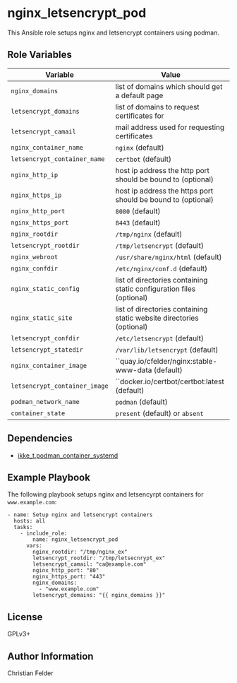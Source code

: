 nginx_letsencrypt_pod
=====================

This Ansible role setups nginx and letsencrypt containers using podman.

Role Variables
--------------

| Variable                        | Value                                                                |
| ------------------------------- | -------------------------------------------------------------------- |
| ``nginx_domains``               | list of domains which should get a default page                      |
| ``letsencrypt_domains``         | list of domains to request certificates for                          |
| ``letsencrypt_camail``          | mail address used for requesting certificates                        |
| ``nginx_container_name``        | ``nginx`` (default)                                                  |
| ``letsencrypt_container_name``  | ``certbot`` (default)                                                |
| ``nginx_http_ip``               | host ip address the http port should be bound to (optional)          |
| ``nginx_https_ip``              | host ip address the https port should be bound to (optional)          |
| ``nginx_http_port``             | ``8080`` (default)                                                   |
| ``nginx_https_port``            | ``8443`` (default)                                                   |
| ``nginx_rootdir``               | ``/tmp/nginx`` (default)                                             |
| ``letsencrypt_rootdir``         | ``/tmp/letsencrypt`` (default)                                       |
| ``nginx_webroot``               | ``/usr/share/nginx/html`` (default)                                  |
| ``nginx_confdir``               | ``/etc/nginx/conf.d`` (default)                                      |
| ``nginx_static_config``         | list of directories containing static configuration files (optional) |
| ``nginx_static_site``           | list of directories containing static website directories (optional) |
| ``letsencrypt_confdir``         | ``/etc/letsencrypt`` (default)                                       |
| ``letsencrypt_statedir``        | ``/var/lib/letsencrypt`` (default)                                   |
| ``nginx_container_image``       | ``quay.io/cfelder/nginx:stable-www-data (default)                    |
| ``letsencrypt_container_image`` | ``docker.io/certbot/certbot:latest (default)                         |
| ``podman_network_name``         | ``podman`` (default)                                                 |
| ``container_state``             | ``present`` (default) or ``absent``                                  |

Dependencies
------------

* [ikke_t.podman_container_systemd](https://galaxy.ansible.com/ikke_t/podman_container_systemd)

Example Playbook
----------------

The following playbook setups nginx and letsencyrpt containers for ``www.example.com``:

    - name: Setup nginx and letsencrypt containers
      hosts: all
      tasks:
        - include_role:
            name: nginx_letsencrypt_pod
          vars:
            nginx_rootdir: "/tmp/nginx_ex"
            letsencrypt_rootdir: "/tmp/letsecnrypt_ex"
            letsencrypt_camail: "ca@example.com"
            nginx_http_port: "80"
            nginx_https_port: "443"
            nginx_domains:
              - "www.example.com"
            letsencrypt_domains: "{{ nginx_domains }}"

License
-------

GPLv3+

Author Information
------------------

Christian Felder
